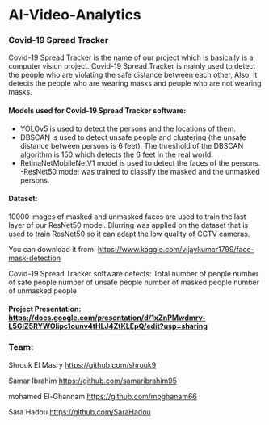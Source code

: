 # AI-Video-Analytics 
### Covid-19 Spread Tracker
Covid-19 Spread Tracker is the name of our project which is basically
is a computer vision project.
Covid-19 Spread Tracker is mainly used to detect the people who are violating the safe distance between each other,
Also, it detects the people who are wearing masks and people who are not wearing masks.

#### **Models used for Covid-19 Spread Tracker software:**
- YOLOv5 is used to detect the persons and the locations of them.
- DBSCAN is used to detect unsafe people and clustering (the unsafe distance between persons is 6 feet). The threshold of the DBSCAN algorithm is 150 which detects the 6 feet in the real world.
- RetinaNetMobileNetV1 model is used to detect the faces of the persons.
-ResNet50 model was trained to classify the masked and the unmasked persons.

#### Dataset:
10000 images of masked and unmasked faces are used to train the last layer of our ResNet50 model.
Blurring was applied on the dataset that is used to train ResNet50 so it can adapt the low quality of CCTV cameras.

You can download it from: https://www.kaggle.com/vijaykumar1799/face-mask-detection

Covid-19 Spread Tracker software detects:
Total number of people
number of safe people
number of unsafe people
number of masked people
number of unmasked people

#### Project Presentation: https://docs.google.com/presentation/d/1xZnPMwdmrv-L5GlZ5RYWOlipc1ounv4tHLJ4ZtKLEpQ/edit?usp=sharing

### Team:

Shrouk El Masry https://github.com/shrouk9

Samar Ibrahim https://github.com/samaribrahim95

mohamed El-Ghannam https://github.com/moghanam66

Sara Hadou https://github.com/SaraHadou
